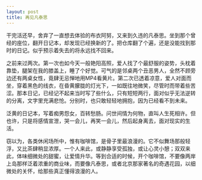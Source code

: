 ```yaml
---
layout: post
title: 再见凡泰思
---
```

干完活还早，舍弃了一直想去体验的布衣阿努，又来到久违的凡泰思。坐到那个曾经的座位，翻开日记本，却发现已经换新的了。把仓库翻了个遍，还是没能找到那时的日记。似乎预示着失去的将永远找不回来。

之前来过两次。第一次也如今天一般艳阳高照，爱人找了个最舒服的姿势，头枕着靠垫，腿架在我的膝盖上，睡了个好觉。可气的是邻桌两个丑恶男人，全然不顾旁边还有两桌女性，竟肆无忌惮地用MP4看黄片。第二次已透着凉意，爱人对面而坐，穿着黑色的线衣，在昏黄朦胧的灯光下，一如既往地微笑，尽管时而带着些苦涩。那本日记，已经记不起来当时写了些什么，只有短短两行，面对似乎无法逆转的分离，文字里充满悲怆。分别时，也只敢轻轻地拥抱，因为已经看不到未来。

泛黄的日记本，写着痴男怨女，百转愁肠。问世间情为何物，直叫人生死相许。但也许，只是将感情宣泄，哭一会儿，再笑一会儿，然后起身离去，面对现实的生活。

窃以为，各类休闲场所中，惟有咖啡馆，是骨子里最浪漫的。它不似舞场那般轻浮，又比茶肆稍显浓厚。一个人来此，或静静享受孤独，或让心灵小憩；双双来此，体味细微处的甜蜜，让爱情升华。等到合适的时候，开个咖啡馆，不要像两岸上岛那样泛着浓重的商业味，而要像凡泰思，或者北京那家著名的奇遇花园，以细微处的关怀，给那些真正懂得浪漫的人。
